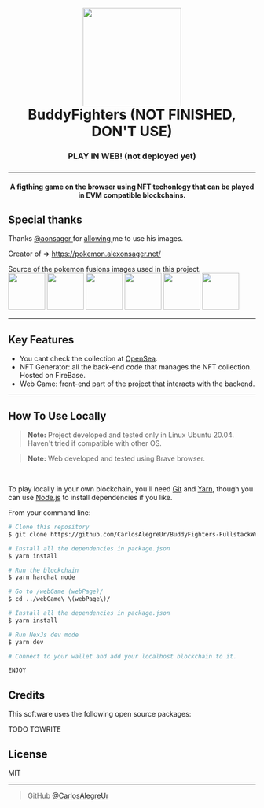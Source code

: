 <h1 align="center">
  <br>
  <a><img src="https://image.shutterstock.com/image-photo/pattaya-thailand-2-sep-2016-600w-477402835.jpg" width="200"></a>
  <br>
  BuddyFighters (NOT FINISHED, DON'T USE)
  <br>
</h1>
  <a src="https://github.com/CarlosAlegreUr/BuddyFighters-FullstackWeb3NFTGame/tree/main "> <h3 align="center"> PLAY IN WEB! (not deployed yet) <H3> </a>
<hr>

<h4 align="center">A figthing game on the browser using NFT techonlogy that can be played in EVM compatible blockchains.</h4>

## Special thanks

Thanks <a href="https://twitter.com/aonsager" target="_blank"> @aonsager </a> for <a href="https://twitter.com/charlescheerfu1/status/1546925876494929927" target="_blank"> allowing </a> me to use his images.

Creator of => <a href="https://pokemon.alexonsager.net/" target="_blank"> https://pokemon.alexonsager.net/ </a>

Source of the pokemon fusions images used in this project.
<br>
<a><img src="https://images.alexonsager.net/pokemon/fused/34/34.103.png" width="75"></a>
<img src="https://images.alexonsager.net/pokemon/fused/25/25.77.png" width="75"></a>
<img src="https://images.alexonsager.net/pokemon/fused/78/78.132.png" width="75"></a>
<img src="https://images.alexonsager.net/pokemon/fused/43/43.34.png" width="75"></a>
<img src="https://images.alexonsager.net/pokemon/fused/150/150.22.png" width="75"></a>
<img src="https://images.alexonsager.net/pokemon/fused/84/84.73.png" width="75"></a>

<hr>

## Key Features

- You cant check the collection at [OpenSea](https://testnets.opensea.io/).
- NFT Generator: all the back-end code that manages the NFT collection. Hosted on FireBase.
- Web Game: front-end part of the project that interacts with the backend.

<hr>


## How To Use Locally

> **Note:**
> Project developed and tested only in Linux Ubuntu 20.04. Haven't tried if compatible with other OS.

> **Note:**
> Web developed and tested using Brave browser.

<br>

To play locally in your own blockchain, you'll need [Git](https://git-scm.com) and [Yarn](https://github.com/yarnpkg/berry), though you can use [Node.js](https://nodejs.org/en/download/) to install dependencies if you like.

From your command line:

```bash
# Clone this repository
$ git clone https://github.com/CarlosAlegreUr/BuddyFighters-FullstackWeb3NFTGame.git

# Install all the dependencies in package.json
$ yarn install

# Run the blockchain
$ yarn hardhat node

# Go to /webGame (webPage)/
$ cd ../webGame\ \(webPage\)/

# Install all the dependencies in package.json
$ yarn install

# Run NexJs dev mode
$ yarn dev

# Connect to your wallet and add your localhost blockchain to it.

ENJOY
```



## Credits

This software uses the following open source packages:

TODO TOWRITE

## License

MIT

---

> GitHub [@CarlosAlegreUr](https://github.com/CarlosAlegreUr)
